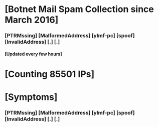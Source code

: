 # [Botnet Mail Spam Collection since March 2016]
### [PTRMssing] [MalformedAddress] [ylmf-pc] [spoof] [InvalidAddress] [.] [.]
#### [Updated every few hours]

# [Counting 85501 IPs]

# [Symptoms] 
###   [PTRMssing] [MalformedAddress] [ylmf-pc] [spoof] [InvalidAddress] [.] [.]
